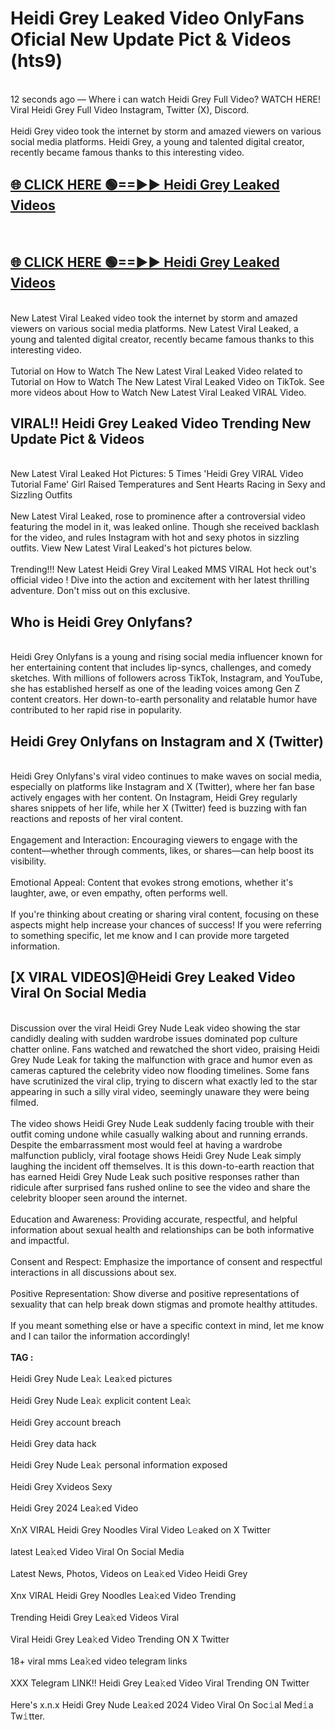 # Heidi Grey Leaked Video OnlyFans Oficial New Update Pict & Videos (hts9)
<br>
12 seconds ago — Where i can watch Heidi Grey Full Video? WATCH HERE! Viral Heidi Grey Full Video Instagram, Twitter (X), Discord.
<br><br>
Heidi Grey video took the internet by storm and amazed viewers on various social media platforms. Heidi Grey, a young and talented digital creator, recently became famous thanks to this interesting video.
<br>
<h2><a href="https://play.trustnlinepharmacy.us?title=Heidi_Grey">🌐 CLICK HERE 🟢==►► Heidi Grey Leaked Videos</a></h2>
<br>
<h2><a href="https://play.trustnlinepharmacy.us?title=Heidi_Grey">🌐 CLICK HERE 🟢==►► Heidi Grey Leaked Videos</a></h2>
<br>
New Latest Viral Leaked video took the internet by storm and amazed viewers on various social media platforms. New Latest Viral Leaked, a young and talented digital creator, recently became famous thanks to this interesting video.
<br><br>
Tutorial on How to Watch The New Latest Viral Leaked Video related to Tutorial on How to Watch The New Latest Viral Leaked Video on TikTok. See more videos about How to Watch New Latest Viral Leaked VIRAL Video.
<br>
<h2>VIRAL!! Heidi Grey Leaked Video Trending New Update Pict & Videos</h2>
<br>
New Latest Viral Leaked Hot Pictures: 5 Times 'Heidi Grey VIRAL Video Tutorial Fame' Girl Raised Temperatures and Sent Hearts Racing in Sexy and Sizzling Outfits
<br><br>
New Latest Viral Leaked, rose to prominence after a controversial video featuring the model in it, was leaked online. Though she received backlash for the video, and rules Instagram with hot and sexy photos in sizzling outfits. View New Latest Viral Leaked's hot pictures below.
<br><br>
Trending!!! New Latest Heidi Grey Viral Leaked MMS VIRAL Hot heck out's official video ! Dive into the action and excitement with her latest thrilling adventure. Don't miss out on this exclusive.
<br>
<h2>Who is Heidi Grey Onlyfans?</h2>
<br>
Heidi Grey Onlyfans is a young and rising social media influencer known for her entertaining content that includes lip-syncs, challenges, and comedy sketches. With millions of followers across TikTok, Instagram, and YouTube, she has established herself as one of the leading voices among Gen Z content creators. Her down-to-earth personality and relatable humor have contributed to her rapid rise in popularity.
<br>
<h2>Heidi Grey Onlyfans on Instagram and X (Twitter)</h2>
<br>
Heidi Grey Onlyfans's viral video continues to make waves on social media, especially on platforms like Instagram and X (Twitter), where her fan base actively engages with her content. On Instagram, Heidi Grey regularly shares snippets of her life, while her X (Twitter) feed is buzzing with fan reactions and reposts of her viral content.
<br><br>
Engagement and Interaction: Encouraging viewers to engage with the content—whether through comments, likes, or shares—can help boost its visibility.
<br><br>
Emotional Appeal: Content that evokes strong emotions, whether it's laughter, awe, or even empathy, often performs well.
<br><br>
If you're thinking about creating or sharing viral content, focusing on these aspects might help increase your chances of success! If you were referring to something specific, let me know and I can provide more targeted information.
<br>
<h2>[X VIRAL VIDEOS]@Heidi Grey Leaked Video Viral On Social Media</h2>
<br>
Discussion over the viral Heidi Grey Nude Leak video showing the star candidly dealing with sudden wardrobe issues dominated pop culture chatter online. Fans watched and rewatched the short video, praising Heidi Grey Nude Leak for taking the malfunction with grace and humor even as cameras captured the celebrity video now flooding timelines. Some fans have scrutinized the viral clip, trying to discern what exactly led to the star appearing in such a silly viral video, seemingly unaware they were being filmed.
<br><br>
The video shows Heidi Grey Nude Leak suddenly facing trouble with their outfit coming undone while casually walking about and running errands. Despite the embarrassment most would feel at having a wardrobe malfunction publicly, viral footage shows Heidi Grey Nude Leak simply laughing the incident off themselves. It is this down-to-earth reaction that has earned Heidi Grey Nude Leak such positive responses rather than ridicule after surprised fans rushed online to see the video and share the celebrity blooper seen around the internet.
<br><br>
Education and Awareness: Providing accurate, respectful, and helpful information about sexual health and relationships can be both informative and impactful.
<br><br>
Consent and Respect: Emphasize the importance of consent and respectful interactions in all discussions about sex.
<br><br>
Positive Representation: Show diverse and positive representations of sexuality that can help break down stigmas and promote healthy attitudes.
<br><br>
If you meant something else or have a specific context in mind, let me know and I can tailor the information accordingly!
<br><br>
<strong>TAG :</strong>
<br><br>
Heidi Grey Nude Lea𝚔 Lea𝚔ed pictures
<br><br>
Heidi Grey Nude Lea𝚔 explicit content Lea𝚔
<br><br>
Heidi Grey account breach
<br><br>
Heidi Grey data hack
<br><br>
Heidi Grey Nude Lea𝚔 personal information exposed
<br><br>
Heidi Grey Xvideos Sexy
<br><br>
Heidi Grey 2024 Lea𝚔ed Video
<br><br>
XnX VIRAL Heidi Grey Noodles Viral Video L𝚎aked on X Twitter
<br><br>
latest Lea𝚔ed Video Viral On Social Media
<br><br>
Latest News, Photos, Videos on Lea𝚔ed Video Heidi Grey
<br><br>
Xnx VIRAL Heidi Grey Noodles Lea𝚔ed Video Trending
<br><br>
Trending Heidi Grey Lea𝚔ed Videos Viral
<br><br>
Viral Heidi Grey Lea𝚔ed Video Trending ON X Twitter
<br><br>
18+ viral mms Lea𝚔ed video telegram links
<br><br>
XXX Telegram LINK!! Heidi Grey Lea𝚔ed Video Viral Trending ON Twitter
<br><br>
Here's x.n.x Heidi Grey Nude Lea𝚔ed 2024 Video Viral On Soc𝚒al Med𝚒a Tw𝚒tter.